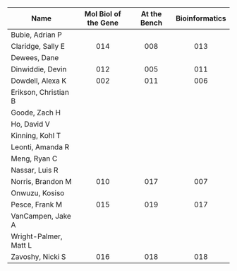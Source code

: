 | Name | Mol Biol of the Gene | At the Bench | Bioinformatics |
|---|:---:|:---:|:---:|
| Bubie, Adrian P |  |  |  |
| Claridge, Sally E | 014 | 008 | 013 |
| Dewees, Dane |  |  |  |
| Dinwiddie, Devin | 012 | 005 | 011 |
| Dowdell, Alexa K | 002 | 011 | 006 |
| Erikson, Christian B |  |  |  |
| Goode, Zach H |  |  |  |
| Ho, David V |  |  |  |
| Kinning, Kohl T |  |  |  |
| Leonti, Amanda R |  |  |  |
| Meng, Ryan C |  |  |  |
| Nassar, Luis R |  |  |  |
| Norris, Brandon M | 010 | 017 | 007 |
| Onwuzu, Kosiso |  |  |  |
| Pesce, Frank M |015  |019  | 017 |
| VanCampen, Jake A |  |  |  |
| Wright-Palmer, Matt L |  |  |  |
| Zavoshy, Nicki S | 016 |018  | 018 |
